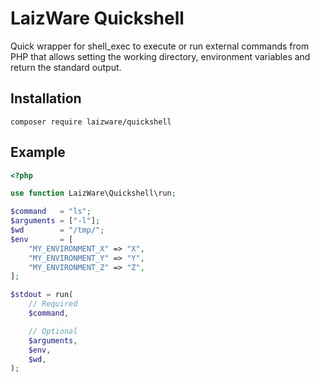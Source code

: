 # LaizWare Quickshell

Quick wrapper for shell_exec to execute or run external commands from PHP that allows setting the working directory, environment variables and return the standard output.

## Installation

```
composer require laizware/quickshell
```

## Example

```php
<?php

use function LaizWare\Quickshell\run;

$command   = "ls";
$arguments = ["-l"];
$wd        = "/tmp/";
$env       = [
    "MY_ENVIRONMENT_X" => "X",
    "MY_ENVIRONMENT_Y" => "Y",
    "MY_ENVIRONMENT_Z" => "Z",
];

$stdout = run(
    // Required
    $command,

    // Optional
    $arguments,
    $env,
    $wd,
);
```
